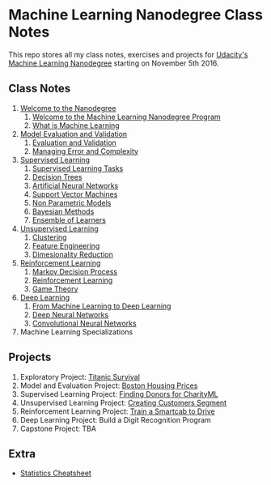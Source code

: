 # Machine Learning Nanodegree Class Notes

This repo stores all my class notes, exercises and projects for [Udacity's Machine Learning Nanodegree](https://www.udacity.com/course/machine-learning-engineer-nanodegree--nd009/) starting on November 5th 2016.

## Class Notes

1. [Welcome to the Nanodegree](classes/welcome-to-the-nano-degree/notes/welcome-to-the-mlnd-program.md)
    1. [Welcome to the Machine Learning Nanodegree Program](classes/welcome-to-the-nano-degree/notes/welcome-to-the-mlnd-program.md)
    2. [What is Machine Learning](classes/welcome-to-the-nano-degree/notes/what-is-machine-learning.md)
2. [Model Evaluation and Validation](classes/model-evaluation-and-validation/evaluation-and-validation.md)
    1. [Evaluation and Validation](classes/model-evaluation-and-validation/evaluation-and-validation.md)
    2. [Managing Error and Complexity](classes/model-evaluation-and-validation/managing-error-and-complexity.md)
3. [Supervised Learning](classes/supervised-learning/supervised-learning.md)
    1. [Supervised Learning Tasks](classes/supervised-learning/supervised-learning.md)
    2. [Decision Trees](classes/supervised-learning/decision-trees.md)
    3. [Artificial Neural Networks](classes/supervised-learning/artificial-neural-networks.md)
    4. [Support Vector Machines](classes/supervised-learning/support-vector-machines.md)
    5. [Non Parametric Models](classes/supervised-learning/nonparametric-models.md)
    6. [Bayesian Methods](classes/supervised-learning/bayesian-methods.md)
    7. [Ensemble of Learners](classes/supervised-learning/ensemble-learners.md)
4. [Unsupervised Learning](classes/unsupervised-learning/clustering.md)
    1. [Clustering](classes/unsupervised-learning/clustering.md)
    2. [Feature Engineering](classes/unsupervised-learning/feature-engineering.md)
    3. [Dimesionality Reduction](classes/unsupervised-learning/dimensionality-reduction.md)
5. [Reinforcement Learning](classes/reinforcement-learning/markov-decision-process.md)
    1. [Markov Decision Process](classes/reinforcement-learning/markov-decision-process.md)
    2. [Reinforcement Learning](classes/reinforcement-learning/reinforcement-learning.md)
    3. [Game Theory](classes/reinforcement-learning/game-theory.md)
6. [Deep Learning](classes/deep-learning/from-machine-learning-to-deep-learning.md)
    1. [From Machine Learning to Deep Learning](classes/deep-learning/from-machine-learning-to-deep-learning.md)
    2. [Deep Neural Networks](classes/deep-learning/deep-neural-networks.md)
    3. [Convolutional Neural Networks](classes/deep-learning/convolutional-neural-networks.md)
7. Machine Learning Specializations

## Projects
1. Exploratory Project: [Titanic Survival](projects/titanic-survival-exploration/report.html)
2. Model and Evaluation Project: [Boston Housing Prices](projects/boston-housing-prices/report.html)
3. Supervised Learning Project: [Finding Donors for CharityML](projects/boston-housing-prices/report.html)
4. Unsupervised Learning Project: [Creating Customers Segment](projects/customer_segments/report.html)
5. Reinforcement Learning Project: [Train a Smartcab to Drive](projects/smartcab/report.html)
6. Deep Learning Project: Build a Digit Recognition Program
7. Capstone Project: TBA

## Extra

- [Statistics Cheatsheet](statistics/cheatsheet.md)
